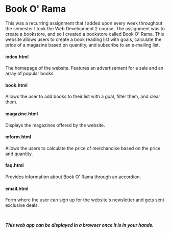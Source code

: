 # Book O' Rama

This was a recurring assignment that I added upon every week throughout the semester I took the Web Development 2 course. The assignment was to create a bookstore, and so I created a bookstore called Book O' Rama. This website allows users to create a book reading list with goals, calculate the price of a magazine based on quantity, and subscribe to an e-mailing list.

#### index.html
The homepage of the website. Features an advertisement for a sale and an array of popular books.

#### book.html
Allows the user to add books to their list with a goal, filter them, and clear them.

#### magazine.html
Displays the magazines offered by the website.

#### mform.html
Allows the users to calculate the price of merchandise based on the price and quantity.

#### faq.html
Provides information about Book O' Rama through an accordion.

#### email.html
Form where the user can sign up for the website's newsletter and gets sent exclusive deals.

<br/>

***This web app can be displayed in a browser once it is in your hands.***
